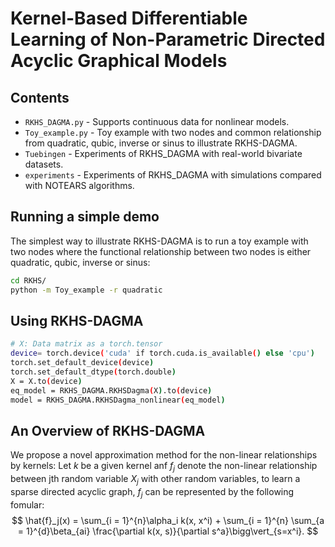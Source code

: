 # Kernel-Based Differentiable Learning of Non-Parametric Directed Acyclic Graphical Models

## Contents
- `RKHS_DAGMA.py` - Supports continuous data for nonlinear models.
- `Toy_example.py` - Toy example with two nodes and common relationship from quadratic, qubic, inverse or sinus to illustrate RKHS-DAGMA.
- `Tuebingen` - Experiments of RKHS_DAGMA with real-world bivariate datasets.
- `experiments` - Experiments of RKHS_DAGMA with simulations compared with NOTEARS algorithms.

## Running a simple demo
The simplest way to illustrate RKHS-DAGMA is to run a toy example with two nodes where the functional relationship between two nodes is either quadratic, qubic, inverse or sinus:

```bash
cd RKHS/
python -m Toy_example -r quadratic
```

## Using RKHS-DAGMA
```bash
# X: Data matrix as a torch.tensor
device= torch.device('cuda' if torch.cuda.is_available() else 'cpu')
torch.set_default_device(device)
torch.set_default_dtype(torch.double)
X = X.to(device)
eq_model = RKHS_DAGMA.RKHSDagma(X).to(device)
model = RKHS_DAGMA.RKHSDagma_nonlinear(eq_model)
```

## An Overview of RKHS-DAGMA
We propose a novel approximation method for the non-linear relationships by kernels: Let $k$ be a given kernel anf $f_j$ denote the non-linear relationship between jth random variable $X_j$ with other random variables, to learn a sparse directed acyclic graph, $f_j$ can be represented by the following fomular:
$$
\hat{f}_j(x) = \sum_{i = 1}^{n}\alpha_i k(x, x^i) + \sum_{i = 1}^{n} \sum_{a = 1}^{d}\beta_{ai} \frac{\partial k(x, s)}{\partial s^a}\bigg\vert_{s=x^i}.
$$
